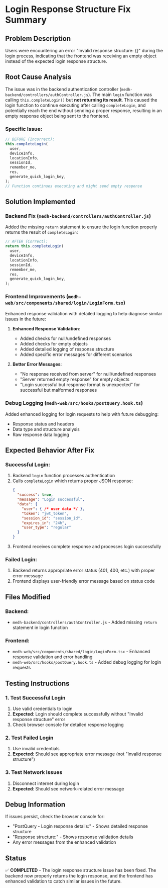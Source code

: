 # Login Response Structure Fix Summary

## Problem Description
Users were encountering an error "Invalid response structure: {}" during the login process, indicating that the frontend was receiving an empty object instead of the expected login response structure.

## Root Cause Analysis
The issue was in the backend authentication controller (`medh-backend/controllers/authController.js`). The main `login` function was calling `this.completeLogin()` but **not returning its result**. This caused the login function to continue executing after calling `completeLogin`, and potentially reach the end without sending a proper response, resulting in an empty response object being sent to the frontend.

### Specific Issue:
```javascript
// BEFORE (Incorrect):
this.completeLogin(
  user,
  deviceInfo,
  locationInfo,
  sessionId,
  remember_me,
  res,
  generate_quick_login_key,
);
// Function continues executing and might send empty response
```

## Solution Implemented

### Backend Fix (`medh-backend/controllers/authController.js`)
Added the missing `return` statement to ensure the login function properly returns the result of `completeLogin`:

```javascript
// AFTER (Correct):
return this.completeLogin(
  user,
  deviceInfo,
  locationInfo,
  sessionId,
  remember_me,
  res,
  generate_quick_login_key,
);
```

### Frontend Improvements (`medh-web/src/components/shared/login/LoginForm.tsx`)
Enhanced response validation with detailed logging to help diagnose similar issues in the future:

1. **Enhanced Response Validation**:
   - Added checks for null/undefined responses
   - Added checks for empty objects
   - Added detailed logging of response structure
   - Added specific error messages for different scenarios

2. **Better Error Messages**:
   - "No response received from server" for null/undefined responses
   - "Server returned empty response" for empty objects
   - "Login successful but response format is unexpected" for successful but malformed responses

### Debug Logging (`medh-web/src/hooks/postQuery.hook.ts`)
Added enhanced logging for login requests to help with future debugging:
- Response status and headers
- Data type and structure analysis
- Raw response data logging

## Expected Behavior After Fix

### Successful Login:
1. Backend `login` function processes authentication
2. Calls `completeLogin` which returns proper JSON response:
   ```json
   {
     "success": true,
     "message": "Login successful",
     "data": {
       "user": { /* user data */ },
       "token": "jwt_token",
       "session_id": "session_id",
       "expires_in": "24h",
       "user_type": "regular"
     }
   }
   ```
3. Frontend receives complete response and processes login successfully

### Failed Login:
1. Backend returns appropriate error status (401, 400, etc.) with proper error message
2. Frontend displays user-friendly error message based on status code

## Files Modified

### Backend:
- `medh-backend/controllers/authController.js` - Added missing `return` statement in login function

### Frontend:
- `medh-web/src/components/shared/login/LoginForm.tsx` - Enhanced response validation and error handling
- `medh-web/src/hooks/postQuery.hook.ts` - Added debug logging for login requests

## Testing Instructions

### 1. Test Successful Login
1. Use valid credentials to login
2. **Expected**: Login should complete successfully without "Invalid response structure" error
3. Check browser console for detailed response logging

### 2. Test Failed Login
1. Use invalid credentials
2. **Expected**: Should see appropriate error message (not "Invalid response structure")

### 3. Test Network Issues
1. Disconnect internet during login
2. **Expected**: Should see network-related error message

## Debug Information
If issues persist, check the browser console for:
- "PostQuery - Login response details:" - Shows detailed response structure
- "Response structure:" - Shows response validation details
- Any error messages from the enhanced validation

## Status
✅ **COMPLETED** - The login response structure issue has been fixed. The backend now properly returns the login response, and the frontend has enhanced validation to catch similar issues in the future.






